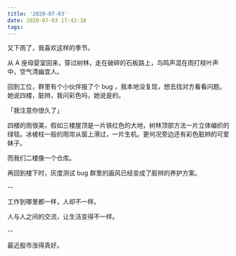 ```yaml
---
title: '2020-07-03'
date: 2020-07-03 17:42:18
tags:
---
```


又下雨了，我喜欢这样的季节。

从 A 座母婴室回来，穿过树林，走在破碎的石板路上，鸟鸣声混在雨打枝叶声中，空气清幽宜人。

回到工位，群里有个小伙伴报了个 bug ，我本地没复现，想去找对方看看问题。她说四楼，脏辫，我问彩色吗，她说是的。

「我注意你很久了」

四楼的雨很美，假如三楼屋顶是一片铁红色的大地，树林顶部方法一片立体编织的绿毯。冰棱柱一般的雨帘从窗上滑过，一片生机。更何况旁边还有彩色脏辫的可爱妹子。

而我们二楼像一个仓库。

再回到楼下时，灰度测试 bug 群里的画风已经变成了脏辫的养护方案。

--

工作到哪里都一样，人却不一样。

人与人之间的交流，让生活变得不一样。

--

最近股市涨得真好。

